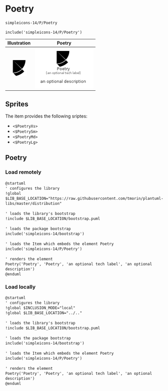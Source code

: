 # Poetry


```text
simpleicons-14/P/Poetry
```

```text
include('simpleicons-14/P/Poetry')
```



| Illustration | Poetry |
| :---: | :---: |
| ![illustration for Illustration](../../simpleicons-14/P/Poetry.png) | ![illustration for Poetry](../../simpleicons-14/P/Poetry.Local.png) |



## Sprites
The item provides the following sriptes:

- `<$PoetryXs>`
- `<$PoetrySm>`
- `<$PoetryMd>`
- `<$PoetryLg>`





## Poetry

### Load remotely
```plantuml
@startuml
' configures the library
!global $LIB_BASE_LOCATION="https://raw.githubusercontent.com/tmorin/plantuml-libs/master/distribution"

' loads the library's bootstrap
!include $LIB_BASE_LOCATION/bootstrap.puml

' loads the package bootstrap
include('simpleicons-14/bootstrap')

' loads the Item which embeds the element Poetry
include('simpleicons-14/P/Poetry')

' renders the element
Poetry('Poetry', 'Poetry', 'an optional tech label', 'an optional description')
@enduml
```

### Load locally
```plantuml
@startuml
' configures the library
!global $INCLUSION_MODE="local"
!global $LIB_BASE_LOCATION="../.."

' loads the library's bootstrap
!include $LIB_BASE_LOCATION/bootstrap.puml

' loads the package bootstrap
include('simpleicons-14/bootstrap')

' loads the Item which embeds the element Poetry
include('simpleicons-14/P/Poetry')

' renders the element
Poetry('Poetry', 'Poetry', 'an optional tech label', 'an optional description')
@enduml
```

